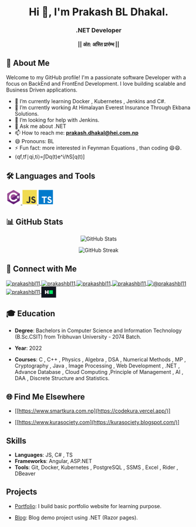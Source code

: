 <h1 align="center">Hi 👋,
  I'm Prakash BL Dhakal.</h1>
<h3 align="center"> .NET Developer </h3>
<h4  align="center"><b></b>|| अंत: अस्ति प्रारंम्भ ||</h4>

## 💼 About Me
Welcome to my GitHub profile!
I'm a passionate software Developer with a focus on BackEnd and FrontEnd Development.
I love building scalable and Business Driven applications.

- 🌱 I’m currently learning Docker , Kubernetes , Jenkins and C#.
- 👯 I’m currently working At Himalayan Everest Insurance Through Ekbana Solutions.
- 🤔 I’m looking for help with Jenkins.
- 💬 Ask me about .NET
- 📫 How to reach me: **prakash.dhakal@hei.com.np**
- 😄 Pronouns: BL
- ⚡ Fun fact: more interested in Feynman Equations , than coding 😄😄.
-  ⟨qf,tf∣qi,ti⟩=∫Dq(t)e^i/ℏS[q(t)]

## 🛠️ Languages and Tools

<p align="left">
  <a href="https://www.w3schools.com/cs/" target="_blank" rel="noreferrer">
    <img src="https://raw.githubusercontent.com/devicons/devicon/master/icons/csharp/csharp-original.svg" alt="csharp" width="40" height="40"/>
  </a>
  <a href="https://developer.mozilla.org/en-US/docs/Web/JavaScript" target="_blank" rel="noreferrer">
    <img src="https://raw.githubusercontent.com/devicons/devicon/master/icons/javascript/javascript-original.svg" alt="javascript" width="40" height="40"/>
  </a>
  <a href="https://www.typescriptlang.org/" target="_blank" rel="noreferrer">
    <img src="https://raw.githubusercontent.com/devicons/devicon/master/icons/typescript/typescript-original.svg" alt="typescript" width="40" height="40"/>
  </a>
</p>

## 📊 GitHub Stats

<p align="center">
  <img src="https://github-readme-stats.vercel.app/api?username=prakashbl11&show_icons=true&theme=dark&locale=en" alt="GitHub Stats" />
</p>
<p align="center">
  <img src="https://github-readme-streak-stats.herokuapp.com/?user=prakashbl11&theme=dark" alt="GitHub Streak" />
</p>


## 🔗 Connect with Me

<p align="left">
  <a href="https://twitter.com/prakashbl11" target="_blank">
    <img align="center" src="https://raw.githubusercontent.com/rahuldkjain/github-profile-readme-generator/master/src/images/icons/Social/twitter.svg" alt="prakashbl11" height="30" width="40" />

  <a href="https://https://www.instagram.com/prakashbl11" target="_blank">
    <img align="center" src="https://raw.githubusercontent.com/rahuldkjain/github-profile-readme-generator/master/src/images/icons/Social/instagram.svg" alt="prakashbl11" height="30" width="40" />
    
  </a>

  <a href="https://https://www.facebook.com/prakashbl11" target="_blank">
    <img align="center" src="https://raw.githubusercontent.com/rahuldkjain/github-profile-readme-generator/master/src/images/icons/Social/facebook.svg" alt="prakashbl11" height="30" width="40" />
    
  </a>
  <a href="https://linkedin.com/in/prakashbl11/" target="_blank">
    <img align="center" src="https://raw.githubusercontent.com/rahuldkjain/github-profile-readme-generator/master/src/images/icons/Social/linked-in-alt.svg" alt="prakashbl11" height="30" width="40" />
    
  </a>
  <a href="https://medium.com/@prakashbl11" target="_blank">
    <img align="center" src="https://raw.githubusercontent.com/rahuldkjain/github-profile-readme-generator/master/src/images/icons/Social/medium.svg" alt="@prakashbl11" height="30" width="40" />
  </a>
  
  <a href="https://www.leetcode.com/prakashbl11" target="_blank">
    <img align="center" src="https://raw.githubusercontent.com/rahuldkjain/github-profile-readme-generator/master/src/images/icons/Social/leet-code.svg" alt="prakashbl11" height="30" width="40" />
  </a>

  <a href="https://www.hackerrank.com/prakashbl11" target="_blank">
    <img align="center" src="https://github.com/AdhiJarwal/icons/blob/main/hackerrank.svg" alt="prakashbl11" height="30" width="40" />
  </a>
</p>


## 🎓 Education

- **Degree**: Bachelors in Computer Science and Information Technology (B.Sc.CSIT) from Tribhuvan University - 2074 Batch.
  
- **Year**: 2022
  
- **Courses**: C , C++ , Physics , Algebra , DSA , Numerical Methods , MP , Cryptography , Java , Image Processing , Web Development , .NET , Advance Database , Cloud Computing ,Principle of Management , AI , DAA , Discrete Structure and Statistics.

## 🌐 Find Me Elsewhere

- [[https://www.smartkura.com.np](https://codekura.vercel.app/)]

- [[https://www.kurasociety.com](https://kurasociety.blogspot.com/)]

## Skills

- **Languages**: JS, C# , TS
- **Frameworks**: Angular, ASP.NET
- **Tools**: Git, Docker, Kubernetes , PostgreSQL , SSMS , Excel , Rider , DBeaver

## Projects

- [Portfolio](https://github.com/prakashbl11/portfolio-basic): I build basic portfolio website for learning purpose.
  
- [Blog](https://github.com/prakashbl11/blog-basic): Blog demo project using .NET (Razor pages).



